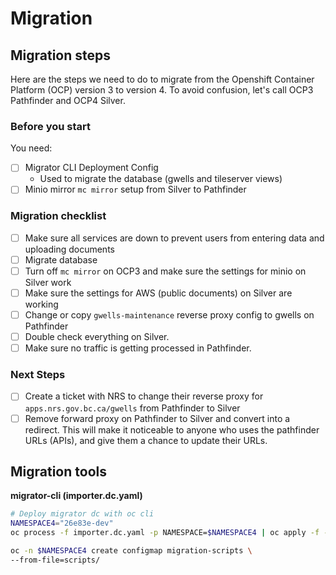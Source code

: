 # Migration
 
## Migration steps
Here are the steps we need to do to migrate from the Openshift Container Platform (OCP) version 3 to version 4. 
To avoid confusion, let's call OCP3 Pathfinder and OCP4 Silver.

### Before you start
You need:
- [ ] Migrator CLI Deployment Config
   - Used to migrate the database (gwells and tileserver views)
- [ ] Minio mirror `mc mirror` setup from Silver to Pathfinder

### Migration checklist 
- [ ] Make sure all services are down to prevent users from entering data and uploading documents
- [ ] Migrate database
- [ ] Turn off `mc mirror` on OCP3 and make sure the settings for minio on Silver work
- [ ] Make sure the settings for AWS (public documents) on Silver are working
- [ ] Change or copy `gwells-maintenance` reverse proxy config to gwells on Pathfinder
- [ ] Double check everything on Silver.
- [ ] Make sure no traffic is getting processed in Pathfinder.

### Next Steps
- [ ] Create a ticket with NRS to change their reverse proxy for `apps.nrs.gov.bc.ca/gwells` from Pathfinder to Silver
- [ ] Remove forward proxy on Pathfinder to Silver and convert into a redirect. This will make it noticeable to anyone who uses the pathfinder URLs (APIs), and give them a chance to update their URLs.

## Migration tools
**migrator-cli (importer.dc.yaml)**
```bash
# Deploy migrator dc with oc cli
NAMESPACE4="26e83e-dev"
oc process -f importer.dc.yaml -p NAMESPACE=$NAMESPACE4 | oc apply -f -
```

```bash
oc -n $NAMESPACE4 create configmap migration-scripts \
--from-file=scripts/
```